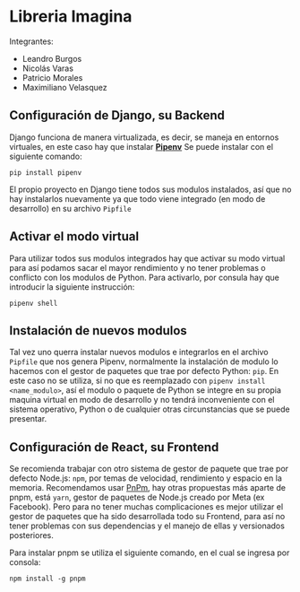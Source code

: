 # Libreria Imagina
<p class=center>
  Integrantes:
  <ul>
    <li>Leandro Burgos</li>
    <li>Nicolás Varas</li>
    <li>Patricio Morales</li>
    <li>Maximiliano Velasquez</li>
  </ul>
</p>

## Configuración de Django, su Backend

Django funciona de manera virtualizada, es decir, se maneja en entornos virtuales, en este caso hay que instalar **[Pipenv](https://pipenv-es.readthedocs.io/es/latest/index.html)**
Se puede instalar con el siguiente comando:

```
pip install pipenv
```

El propio proyecto en Django tiene todos sus modulos instalados, así que no hay instalarlos nuevamente ya que todo viene integrado (en modo de desarrollo) en su archivo
``Pipfile``

## Activar el modo virtual

Para utilizar todos sus modulos integrados hay que activar su modo virtual para así podamos sacar el mayor rendimiento y no tener problemas o conflicto con los modulos
de Python. Para activarlo, por consula hay que introducir la siguiente instrucción:

```
pipenv shell
```

## Instalación de nuevos modulos

Tal vez uno querra instalar nuevos modulos e integrarlos en el archivo ``Pipfile`` que nos genera Pipenv, normalmente la instalación de modulo lo hacemos con el 
gestor de paquetes que trae por defecto Python: ``pip``. En este caso no se utiliza, si no que es reemplazado con ``pipenv install <name_modulo>``, así el modulo 
o paquete de Python se integre en su propia maquina virtual en modo de desarrollo y no tendrá inconveniente con el sistema operativo, Python o de cualquier 
otras circunstancias que se puede presentar.

## Configuración de React, su Frontend

Se recomienda trabajar con otro sistema de gestor de paquete que trae por defecto Node.js: ``npm``, por temas de velocidad, rendimiento y espacio en la memoria. 
Recomendamos usar [PnPm](https://pnpm.io/es/), hay otras propuestas más aparte de pnpm, está ``yarn``, gestor de paquetes de Node.js creado por Meta (ex Facebook). 
Pero para no tener muchas complicaciones es mejor utilizar el gestor de paquetes que ha sido desarrollada todo su Frontend, para así no tener problemas con 
sus dependencias y el manejo de ellas y versionados posteriores.

Para instalar pnpm se utiliza el siguiente comando, en el cual se ingresa por consola:
```
npm install -g pnpm
```
